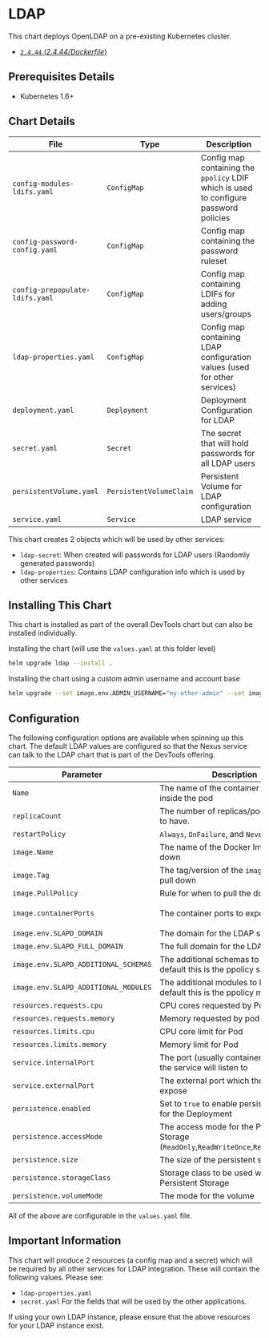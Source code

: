 # LDAP

This chart deploys OpenLDAP on a pre-existing Kubernetes cluster.

- [`2.4.44` (*2.4.44/Dockerfile*)](https://bitbucket.org/rbhadti94/docker-openldap/src/master)

## Prerequisites Details

- Kubernetes 1.6+

## Chart Details

|File|Type|Description|
|---------------------------|-----------------------------------|----------------------------|
|```config-modules-ldifs.yaml```| ```ConfigMap``` | Config map containing the ```ppolicy``` LDIF which is used to configure password policies |
|```config-password-config.yaml```| ```ConfigMap``` | Config map containing the password ruleset  |
|```config-prepopulate-ldifs.yaml```| ```ConfigMap``` | Config map containing LDIFs for adding users/groups |
|```ldap-properties.yaml```| ```ConfigMap``` | Config map containing LDAP configuration values (used for other services) |
|```deployment.yaml```| ```Deployment``` | Deployment Configuration for LDAP|
|```secret.yaml```| ```Secret``` | The secret that will hold passwords for all LDAP users |
|```persistentVolume.yaml```| ```PersistentVolumeClaim``` | Persistent Volume for LDAP configuration |
|```service.yaml```| ```Service``` | LDAP service  |

This chart creates 2 objects which will be used by other services:
- ```ldap-secret```: When created will passwords for LDAP users (Randomly generated passwords)
- ```ldap-properties```: Contains LDAP configuration info which is used by other services

## Installing This Chart
This chart is installed as part of the overall DevTools chart but can also be installed individually.

Installing the chart (will use the ```values.yaml``` at this folder level)
```sh
helm upgrade ldap --install .
```

Installing the chart using a custom admin username and account base
```sh
helm upgrade --set image.env.ADMIN_USERNAME="my-other-admin" --set image.env.LDAP_ACCOUNTBASE="dc=otheraccount,dc=company,dc=com"
```

## Configuration

The following configuration options are available when spinning up this chart. The default LDAP values are configured so that the Nexus service can talk to the LDAP chart that is part of the DevTools offering.

|Parameter|Description|Default|
|---------------------------|-----------------------------------|----------------------------------------------------------|
|```Name```| The name of the container created inside the pod | Nexus |
|```replicaCount```| The number of replicas/pods of nexus to have. | ```1``` |
|```restartPolicy```| ```Always```, ```OnFailure```, and ```Never``` | ```Always``` |
|```image.Name```| The name of the Docker Image to pull down | ```rbhadti/openldap``` |
|```image.Tag```| The tag/version of the ```image.Name``` to pull down | ```latest``` |
|```image.PullPolicy```| Rule for when to pull the docker image | ```Always```|
|```image.containerPorts```| The container ports to expose |```ldap: "8389";ldaps: "8636```|
|```image.env.SLAPD_DOMAIN```| The domain for the LDAP server | ```ldap.example.com``` |
|```image.env.SLAPD_FULL_DOMAIN```| The full domain for the LDAP server | ```devtools-admin``` |
|```image.env.SLAPD_ADDITIONAL_SCHEMAS```| The additional schemas to load - by default this is the ppolicy schema | ```ppolicy``` |
|```image.env.SLAPD_ADDITIONAL_MODULES```| The additional modules to load - by default this is the ppolicy module | ```ppolicy``` |
|```resources.requests.cpu```| CPU cores requested by Pod | ```50m```|
|```resources.requests.memory```| Memory requested by pod | ```128Mi``` |
|```resources.limits.cpu```| CPU core limit for Pod | ```200m``` |
|```resources.limits.memory```| Memory limit for Pod | ```512Mi``` |
|```service.internalPort```| The port (usually container port) which the service will listen to | ```389``` |
|```service.externalPort```| The external port which the service will expose  | ```389``` |
|```persistence.enabled```| Set to ```true``` to enable persistent storage for the Deployment | ```true``` |
|```persistence.accessMode```| The access mode for the Persistent Storage (```ReadOnly```,```ReadWriteOnce```,```ReadWriteMany```) | ```ReadWriteMany``` |
|```persistence.size```| The size of the persistent storage. | ```20Gi``` |
|```persistence.storageClass```| Storage class to be used with the Persistent Storage | ```standard```|
|```persistence.volumeMode```| The mode for the volume | ```Filesystem``` |

All of the above are configurable in the ```values.yaml``` file.

## Important Information
This chart will produce 2 resources (a config map and a secret) which will be required by all other services for LDAP integration. These will contain the following values. Please see:
- ```ldap-properties.yaml```
- ```secret.yaml```
For the fields that will be used by the other applications.

If using your own LDAP instance, please ensure that the above resources for your LDAP instance exist.